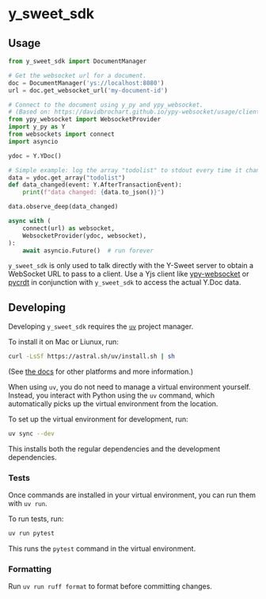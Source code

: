 # y_sweet_sdk

## Usage

```python
from y_sweet_sdk import DocumentManager

# Get the websocket url for a document.
doc = DocumentManager('ys://localhost:8080')
url = doc.get_websocket_url('my-document-id')

# Connect to the document using y_py and ypy_websocket.
# (Based on: https://davidbrochart.github.io/ypy-websocket/usage/client/)
from ypy_websocket import WebsocketProvider
import y_py as Y
from websockets import connect
import asyncio

ydoc = Y.YDoc()

# Simple example: log the array "todolist" to stdout every time it changes.
data = ydoc.get_array("todolist")
def data_changed(event: Y.AfterTransactionEvent):
    print(f"data changed: {data.to_json()}")

data.observe_deep(data_changed)

async with (
    connect(url) as websocket,
    WebsocketProvider(ydoc, websocket),
):
    await asyncio.Future()  # run forever
```

`y_sweet_sdk` is only used to talk directly with the Y-Sweet server to obtain a WebSocket URL to pass to a client.
Use a Yjs client like [ypy-websocket](https://davidbrochart.github.io/ypy-websocket/usage/client/) or [pycrdt](https://github.com/jupyter-server/pycrdt)
in conjunction with `y_sweet_sdk` to access the actual Y.Doc data.

## Developing

Developing `y_sweet_sdk` requires the [`uv`](https://docs.astral.sh/uv/) project manager.

To install it on Mac or Liunux, run:

```bash
curl -LsSf https://astral.sh/uv/install.sh | sh
```

(See [the docs](https://docs.astral.sh/uv/) for other platforms and more information.)

When using `uv`, you do not need to manage a virtual environment yourself. Instead, you interact with
Python using the `uv` command, which automatically picks up the virtual environment from the location.

To set up the virtual environment for development, run:

```bash
uv sync --dev
```

This installs both the regular dependencies and the development dependencies.

### Tests

Once commands are installed in your virtual environment, you can run them with `uv run`.

To run tests, run:

```bash
uv run pytest
```

This runs the `pytest` command in the virtual environment.

### Formatting

Run `uv run ruff format` to format before committing changes.
